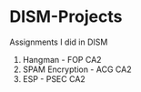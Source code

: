 # DISM-Projects
Assignments I did in DISM

1. Hangman - FOP CA2
2. SPAM Encryption - ACG CA2
3. ESP - PSEC CA2
